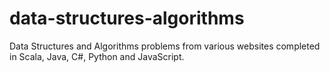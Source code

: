 # data-structures-algorithms
 Data Structures and Algorithms problems from various websites completed in Scala, Java, C#, Python and JavaScript.
